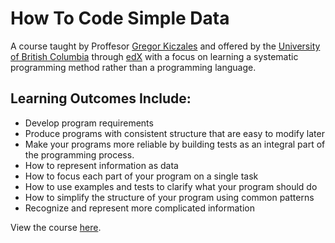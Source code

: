 # How To Code Simple Data


A course taught by Proffesor [Gregor Kiczales](https://www.edx.org/bio/gregor-kiczales "edX Bio") and offered by the [University of British Columbia](https://www.edx.org/school/ubcx "University of British Columbia on edX") through [edX](https://www.edx.org "edX Website") with a focus on learning a systematic programming method rather than a programming language.

## Learning Outcomes Include: 
* Develop program requirements
* Produce programs with consistent structure that are easy to modify later
* Make your programs more reliable by building tests as an integral part of the programming process.
* How to represent information as data
* How to focus each part of your program on a single task
* How to use examples and tests to clarify what your program should do
* How to simplify the structure of your program using common patterns
* Recognize and represent more complicated information

View the course [here](https://www.edx.org/course/how-to-code-simple-data "Course Site").